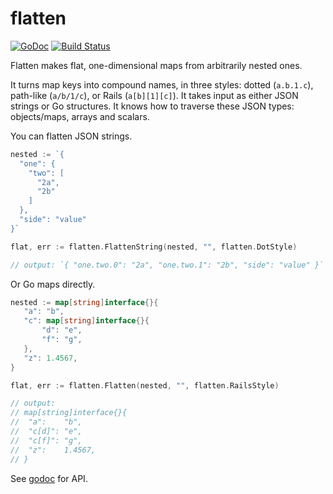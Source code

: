 flatten
=======

[![GoDoc](https://godoc.org/github.com/jeremywohl/flatten?status.png)](https://godoc.org/github.com/jeremywohl/flatten)
[![Build Status](https://travis-ci.org/jeremywohl/flatten.svg?branch=master)](https://travis-ci.org/jeremywohl/flatten)

Flatten makes flat, one-dimensional maps from arbitrarily nested ones.

It turns map keys into compound
names, in three styles: dotted (`a.b.1.c`), path-like (`a/b/1/c`), or Rails (`a[b][1][c]`).  It takes input as either JSON strings or
Go structures.  It knows how to traverse these JSON types: objects/maps, arrays and scalars.

You can flatten JSON strings.

```go
nested := `{
  "one": {
    "two": [
      "2a",
      "2b"
    ]
  },
  "side": "value"
}`

flat, err := flatten.FlattenString(nested, "", flatten.DotStyle)

// output: `{ "one.two.0": "2a", "one.two.1": "2b", "side": "value" }`
```

Or Go maps directly.

```go
nested := map[string]interface{}{
   "a": "b",
   "c": map[string]interface{}{
       "d": "e",
       "f": "g",
   },
   "z": 1.4567,
}

flat, err := flatten.Flatten(nested, "", flatten.RailsStyle)

// output:
// map[string]interface{}{
//  "a":    "b",
//  "c[d]": "e",
//  "c[f]": "g",
//  "z":    1.4567,
// }
```

See [godoc](https://godoc.org/github.com/jeremywohl/flatten) for API.
